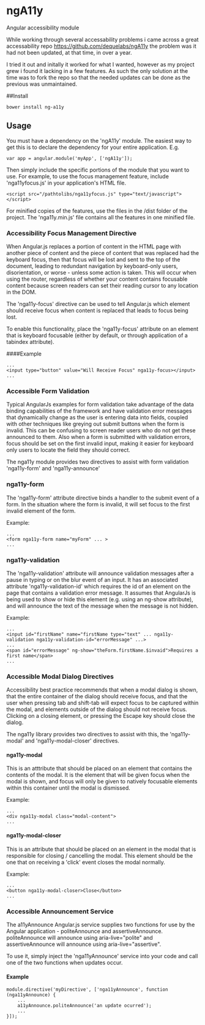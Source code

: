 ngA11y
======

Angular accessibility module

While working through several accessability problems i came across a great accessability repo https://github.com/dequelabs/ngA11y the problem was it had not been updated, at that time, in over a year.

I tried it out and initally it worked for what I wanted, however as my project grew i found it lacking in a few features. As such the only solution at the time was to fork the repo so that the needed updates can be done as the previous was unmaintained. 

##Install

```
bower install ng-a11y
```

## Usage

You must have a dependency on the 'ngA11y' module. The easiest way to get this is to declare the dependency for your entire application. E.g.

```
var app = angular.module('myApp', ['ngA11y']);
```

Then simply include the specific portions of the module that you want to use. For example, to use the focus management feature, include 'nga11yfocus.js' in your application's HTML file.

```
<script src="/pathtolibs/nga11yfocus.js" type="text/javascript"></script>
```

For minified copies of the features, use the files in the /dist folder of the project.  The 'nga11y.min.js' file contains all the features in one minified file.

### Accessibility Focus Management Directive

When Angular.js replaces a portion of content in the HTML page with another piece of content and the piece of content that was replaced had the keyboard focus, then that focus will be lost and sent to the top of the document, leading to redundant navigation by keyboard-only users, disorientation, or worse - unless some action is taken. This will occur when using the router, regardless of whether your content contains focusable content because screen readers can set their reading cursor to any location in the DOM.

The 'nga11y-focus' directive can be used to tell Angular.js which element should receive focus when content is replaced that leads to focus being lost.

To enable this functionality, place the 'nga11y-focus' attribute on an element that is keyboard focusable (either by default, or through application of a tabindex attribute).

####Example

```
...
<input type="button" value="Will Receive Focus" nga11y-focus></input>
...
```

### Accessible Form Validation

Typical AngularJs examples for form validation take advantage of the data binding capabilities of the
framework and have validation error messages that dynamically change as the user is entering data into
fields, coupled with other techniques like greying out submit buttons when the form is invalid.  This can be confusing to screen reader users who do not get these announced to them.  Also when a form is
submitted with validation errors, focus should be set on the first invalid input, making it easier for
keyboard only users to locate the field they should correct.

The nga11y module provides two directives to assist with form validation 'nga11y-form' and
'nga11y-announce'

### nga11y-form

The 'nga11y-form' attribute directive binds a handler to the submit event of a form.  In the situation
where the form is invalid, it will set focus to the first invalid element of the form.

Example:

```
...
<form nga11y-form name="myForm" ... >
...
```

### nga11y-validation

The 'nga11y-validation' attribute will announce validation messages after a pause in typing or on the
blur event of an input.  It has an associated attribute 'nga11y-validation-id' which requires the id
of an element on the page that contains a validation error message.  It assumes that AngularJs is being
used to show or hide this element (e.g. using an ng-show attribute), and will announce the text of
the message when the message is not hidden.

Example:

```
...
<input id="firstName" name="firstName type="text" ... nga11y-validation nga11y-validation-id="errorMessage" ...>
...
<span id="errorMessage" ng-show="theForm.firstName.$invaid">Requires a first name</span>
...
```

### Accessible Modal Dialog Directives

Accessibility best practice recommends that when a modal dialog is shown, that the entire container
of the dialog should receive focus, and that the user when pressing tab and shift-tab will expect
focus to be captured within the modal, and elements outside of the dialog should not receive
focus.  Clicking on a closing element, or pressing the Escape key should close the dialog.

The nga11y library provides two directives to assist with this, the 'nga11y-modal' and 'nga11y-modal-closer' directives.

#### nga11y-modal

This is an atttribute that should be placed on an element that contains the contents of the modal.  It is the element that will be given focus when the modal is shown, and focus will only be
given to natively focusable elements within this container until the modal is dismissed.

Example:

```
...
<div nga11y-modal class="modal-content">
...
```

#### nga11y-modal-closer

This is an attribute that should be placed on an element in the modal that is responsible for
closing / cancelling the modal.  This element should be the one that on receiving a 'click' event
closes the modal normally.

Example:

```
...
<button nga11y-modal-closer>Close</button>
...
```

### Accessible Announcement Service

The a11yAnnounce Angular.js service supplies two functions for use by the Angular application - politeAnnounce and assertiveAnnounce. politeAnnounce will announce using aria-live="polite" and assertiveAnnounce will announce using aria-live="assertive".

To use it, simply inject the 'nga11yAnnounce' service into your code and call one of the two functions when updates occur.

#### Example

```
module.directive('myDirective', ['nga11yAnnounce', function (nga11yAnnounce) {
	...
	a11yAnnounce.politeAnnounce('an update ocurred');
	...
}]);
```
